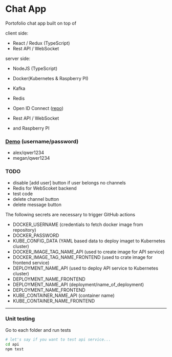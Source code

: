 # Chat App

Portofolio chat app built on top of

client side:

- React / Redux (TypeScript)
- Rest API / WebSocket

server side:

- NodeJS (TypeScript)
- Docker(Kubernetes & Raspberry PI)
- Kafka
- Redis
- Open ID Connect ([repo](https://github.com/hirotake111/oidc-provider-typescript))

- Rest API / WebSocket
- and Raspberry PI

### [Demo](https://chat.hiro.one) (username/password)

- alex/qwer1234
- megan/qwer1234

### TODO

- disable [add user] button if user belongs no channels
- Redis for WebScoket backend
- test code
- delete channel button
- delete message button

The following secrets are necessary to trigger GitHub actions

- DOCKER_USERNAME (credentials to fetch docker image from repository)
- DOCKER_PASSWORD
- KUBE_CONFIG_DATA (YAML based data to deploy imaget to Kubernetes cluster)
- DOCKER_IMAGE_TAG_NAME_API (used to create image for API service)
- DOCKER_IMAGE_TAG_NAME_FRONTEND (used to crate image for frontend service)
- DEPLOYMENT_NAME_API (used to deploy API service to Kubernetes cluster)
- DEPLOYMENT_NAME_FRONTEND
- DEPLOYMENT_NAME_API (deployment/name_of_deployment)
- DEPLOYMENT_NAME_FRONTEND
- KUBE_CONTAINER_NAME_API (container name)
- KUBE_CONTAINER_NAME_FRONTEND

---

### Unit testing

Go to each folder and run tests

```bash
# let's say if you want to test api service...
cd api
npm test
```
